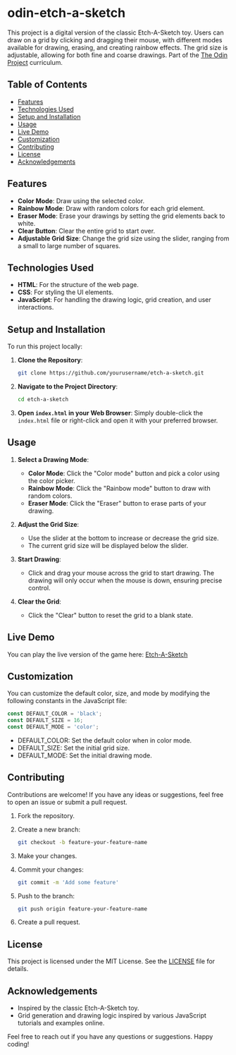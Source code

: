 # odin-etch-a-sketch
This project is a digital version of the classic Etch-A-Sketch toy. Users can draw on a grid by clicking and dragging their mouse, with different modes available for drawing, erasing, and creating rainbow effects. The grid size is adjustable, allowing for both fine and coarse drawings. Part of the [The Odin Project](https://www.theodinproject.com) curriculum.

## Table of Contents
- [Features](#features)
- [Technologies Used](#technologies-used)
- [Setup and Installation](#setup-and-installation)
- [Usage](#usage)
- [Live Demo](#live-demo)
- [Customization](#customization)
- [Contributing](#contributing)
- [License](#license)
- [Acknowledgements](#acknowledgements)


## Features

- **Color Mode**: Draw using the selected color.
- **Rainbow Mode**: Draw with random colors for each grid element.
- **Eraser Mode**: Erase your drawings by setting the grid elements back to white.
- **Clear Button**: Clear the entire grid to start over.
- **Adjustable Grid Size**: Change the grid size using the slider, ranging from a small to large number of squares.

## Technologies Used

- **HTML**: For the structure of the web page.
- **CSS**: For styling the UI elements.
- **JavaScript**: For handling the drawing logic, grid creation, and user interactions.

## Setup and Installation

To run this project locally:

1. **Clone the Repository**:
    ```bash
    git clone https://github.com/yourusername/etch-a-sketch.git
    ```
2. **Navigate to the Project Directory**:
    ```bash
    cd etch-a-sketch
    ```
3. **Open `index.html` in your Web Browser**:
    Simply double-click the `index.html` file or right-click and open it with your preferred browser.

## Usage

1. **Select a Drawing Mode**:
   - **Color Mode**: Click the "Color mode" button and pick a color using the color picker.
   - **Rainbow Mode**: Click the "Rainbow mode" button to draw with random colors.
   - **Eraser Mode**: Click the "Eraser" button to erase parts of your drawing.

2. **Adjust the Grid Size**:
   - Use the slider at the bottom to increase or decrease the grid size.
   - The current grid size will be displayed below the slider.

3. **Start Drawing**:
   - Click and drag your mouse across the grid to start drawing. The drawing will only occur when the mouse is down, ensuring precise control.

4. **Clear the Grid**:
   - Click the "Clear" button to reset the grid to a blank state.

## Live Demo
You can play the live version of the game here: [Etch-A-Sketch](zhihaohong52.github.io/odin-etch-a-sketch/)

## Customization

You can customize the default color, size, and mode by modifying the following constants in the JavaScript file:

```javascript
const DEFAULT_COLOR = 'black';
const DEFAULT_SIZE = 16;
const DEFAULT_MODE = 'color';
```

- DEFAULT_COLOR: Set the default color when in color mode.
- DEFAULT_SIZE: Set the initial grid size.
- DEFAULT_MODE: Set the initial drawing mode.

## Contributing
Contributions are welcome! If you have any ideas or suggestions, feel free to open an issue or submit a pull request.

1. Fork the repository.

2. Create a new branch:
    ```bash
    git checkout -b feature-your-feature-name
    ```
3. Make your changes.

4. Commit your changes:
    ```bash
    git commit -m 'Add some feature'
    ```
5. Push to the branch:
    ```bash
    git push origin feature-your-feature-name
    ```
6. Create a pull request.

## License
This project is licensed under the MIT License. See the [LICENSE](LICENSE) file for details.

## Acknowledgements
- Inspired by the classic Etch-A-Sketch toy.
- Grid generation and drawing logic inspired by various JavaScript tutorials and examples online.

Feel free to reach out if you have any questions or suggestions. Happy coding!